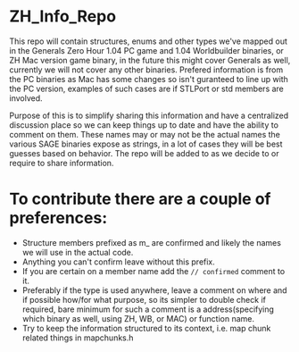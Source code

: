 # ZH_Info_Repo

This repo will contain structures, enums and other types we've mapped out in the Generals Zero Hour 1.04 PC game and 1.04 Worldbuilder binaries, or ZH Mac version game binary, in the future this might cover Generals as well, currently we will not cover any other binaries.
Prefered information is from the PC binaries as Mac has some changes so isn't guranteed to line up with the PC version, examples of such cases are if STLPort or std members are involved.

Purpose of this is to simplify sharing this information and have a centralized discussion place so we can keep things up to date and have the ability to comment on them. 
These names may or may not be the actual names the various SAGE binaries expose as strings, in a lot of cases they will be best guesses based on behavior. The repo will be added to as we decide to or require to share information.  

# To contribute there are a couple of preferences:

* Structure members prefixed as m_ are confirmed and likely the names we will use in the actual code.  
* Anything you can't confirm leave without this prefix.
* If you are certain on a member name add the `// confirmed` comment to it. 
* Preferably if the type is used anywhere, leave a comment on where and if possible how/for what purpose, so its simpler to double check if required, bare minimum for such a comment is a address(specifying which binary as well, using ZH, WB, or MAC) or function name.
* Try to keep the information structured to its context, i.e. map chunk related things in mapchunks.h  
